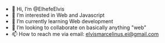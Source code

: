 - 👋 Hi, I’m @ElhefeElvis
- 👀 I’m interested in Web and Javascript 
- 🌱 I’m currently learning Web development 
- 💞️ I’m looking to collaborate on basically anything "web"
- 📫 How to reach me via email: elvismarcelinus.ei@gmail.com 

<!---
ElhefeElvis/ElhefeElvis is a ✨ special ✨ repository because its `README.md` (this file) appears on your GitHub profile.
You can click the Preview link to take a look at your changes.
--->
